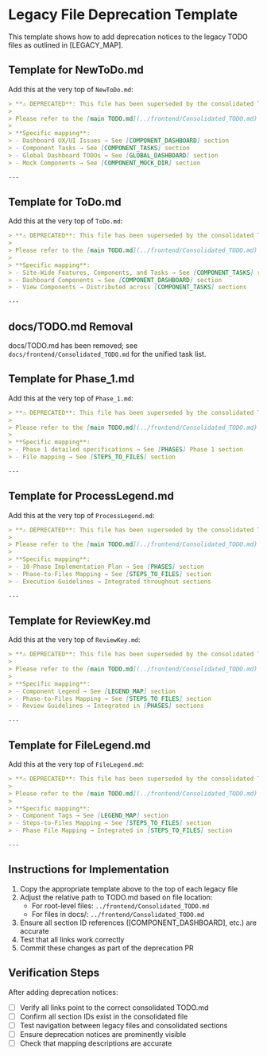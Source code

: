 # Legacy File Deprecation Template

This template shows how to add deprecation notices to the legacy TODO files as outlined in [LEGACY_MAP].

## Template for NewToDo.md

Add this at the very top of `NewToDo.md`:

```markdown
> **⚠️ DEPRECATED**: This file has been superseded by the consolidated TODO.md in the project root.
> 
> Please refer to the [main TODO.md](../frontend/Consolidated_TODO.md) for current tasks and documentation.
> 
> **Specific mapping**:
> - Dashboard UX/UI Issues → See [COMPONENT_DASHBOARD] section
> - Component Tasks → See [COMPONENT_TASKS] section  
> - Global Dashboard TODOs → See [GLOBAL_DASHBOARD] section
> - Mock Components → See [COMPONENT_MOCK_DIR] section

---
```

## Template for ToDo.md

Add this at the very top of `ToDo.md`:

```markdown
> **⚠️ DEPRECATED**: This file has been superseded by the consolidated TODO.md in the project root.
> 
> Please refer to the [main TODO.md](../frontend/Consolidated_TODO.md) for current tasks and documentation.
> 
> **Specific mapping**:
> - Site-Wide Features, Components, and Tasks → See [COMPONENT_TASKS] section
> - Dashboard Components → See [COMPONENT_DASHBOARD] section
> - View Components → Distributed across [COMPONENT_TASKS] sections

---
```

## docs/TODO.md Removal

docs/TODO.md has been removed; see `docs/frontend/Consolidated_TODO.md` for the unified task list.

## Template for Phase_1.md

Add this at the very top of `Phase_1.md`:

```markdown
> **⚠️ DEPRECATED**: This file has been superseded by the consolidated TODO.md in the project root.
> 
> Please refer to the [main TODO.md](../frontend/Consolidated_TODO.md) for current tasks and documentation.
> 
> **Specific mapping**:
> - Phase 1 detailed specifications → See [PHASES] Phase 1 section
> - File mapping → See [STEPS_TO_FILES] section

---
```

## Template for ProcessLegend.md

Add this at the very top of `ProcessLegend.md`:

```markdown
> **⚠️ DEPRECATED**: This file has been superseded by the consolidated TODO.md in the project root.
> 
> Please refer to the [main TODO.md](../frontend/Consolidated_TODO.md) for current tasks and documentation.
> 
> **Specific mapping**:
> - 10-Phase Implementation Plan → See [PHASES] section
> - Phase-to-Files Mapping → See [STEPS_TO_FILES] section
> - Execution Guidelines → Integrated throughout sections

---
```

## Template for ReviewKey.md

Add this at the very top of `ReviewKey.md`:

```markdown
> **⚠️ DEPRECATED**: This file has been superseded by the consolidated TODO.md in the project root.
> 
> Please refer to the [main TODO.md](../frontend/Consolidated_TODO.md) for current tasks and documentation.
> 
> **Specific mapping**:
> - Component Legend → See [LEGEND_MAP] section
> - Phase-to-Files Mapping → See [STEPS_TO_FILES] section
> - Review Guidelines → Integrated in [PHASES] sections

---
```

## Template for FileLegend.md

Add this at the very top of `FileLegend.md`:

```markdown
> **⚠️ DEPRECATED**: This file has been superseded by the consolidated TODO.md in the project root.
> 
> Please refer to the [main TODO.md](../frontend/Consolidated_TODO.md) for current tasks and documentation.
> 
> **Specific mapping**:
> - Component Tags → See [LEGEND_MAP] section
> - Steps-to-Files Mapping → See [STEPS_TO_FILES] section
> - Phase File Mapping → Integrated in [STEPS_TO_FILES] section

---
```

## Instructions for Implementation

1. Copy the appropriate template above to the top of each legacy file
2. Adjust the relative path to TODO.md based on file location:
   - For root-level files: `../frontend/Consolidated_TODO.md` 
   - For files in docs/: `../frontend/Consolidated_TODO.md`
3. Ensure all section ID references ([COMPONENT_DASHBOARD], etc.) are accurate
4. Test that all links work correctly
5. Commit these changes as part of the deprecation PR

## Verification Steps

After adding deprecation notices:

- [ ] Verify all links point to the correct consolidated TODO.md
- [ ] Confirm all section IDs exist in the consolidated file
- [ ] Test navigation between legacy files and consolidated sections
- [ ] Ensure deprecation notices are prominently visible
- [ ] Check that mapping descriptions are accurate
